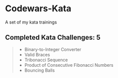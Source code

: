 # Codewars-Kata
A set of my kata trainings

## Completed Kata Challenges: 5
> * Binary-to-Integer Converter
> * Valid Braces
> * Tribonacci Sequence
> * Product of Consecutive Fibonacci Numbers
> * Bouncing Balls